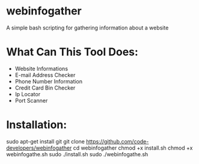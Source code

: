 # webinfogather
A simple bash scripting for gathering information about a website

# What Can This Tool Does:
- Website Informations
- E-mail Address Checker
- Phone Number Information
- Credit Card Bin Checker
- Ip Locator
- Port Scanner

# Installation:
sudo apt-get install git
git clone https://github.com/code-developers/webinfogather
cd webinfogather
chmod +x install.sh
chmod +x webinfogathe.sh
sudo ./install.sh
sudo ./webinfogathe.sh